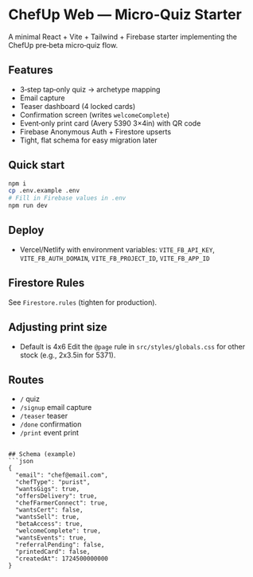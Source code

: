 # ChefUp Web — Micro‑Quiz Starter

A minimal React + Vite + Tailwind + Firebase starter implementing the ChefUp pre‑beta micro‑quiz flow.

## Features
- 3‑step tap‑only quiz → archetype mapping
- Email capture
- Teaser dashboard (4 locked cards)
- Confirmation screen (writes `welcomeComplete`)
- Event‑only print card (Avery 5390 3×4in) with QR code
- Firebase Anonymous Auth + Firestore upserts
- Tight, flat schema for easy migration later

## Quick start
```bash
npm i
cp .env.example .env
# Fill in Firebase values in .env
npm run dev
```

## Deploy
- Vercel/Netlify with environment variables: `VITE_FB_API_KEY`, `VITE_FB_AUTH_DOMAIN`, `VITE_FB_PROJECT_ID`, `VITE_FB_APP_ID`

## Firestore Rules
See `Firestore.rules` (tighten for production).

## Adjusting print size
- Default is 4x6  Edit the `@page` rule in `src/styles/globals.css` for other stock (e.g., 2x3.5in for 5371).

## Routes
- `/` quiz
- `/signup` email capture
- `/teaser` teaser
- `/done` confirmation
- `/print` event print
```

## Schema (example)
```json
{
  "email": "chef@email.com",
  "chefType": "purist",
  "wantsGigs": true,
  "offersDelivery": true,
  "chefFarmerConnect": true,
  "wantsCert": false,
  "wantsSell": true,
  "betaAccess": true,
  "welcomeComplete": true,
  "wantsEvents": true,
  "referralPending": false,
  "printedCard": false,
  "createdAt": 1724500000000
}
```
